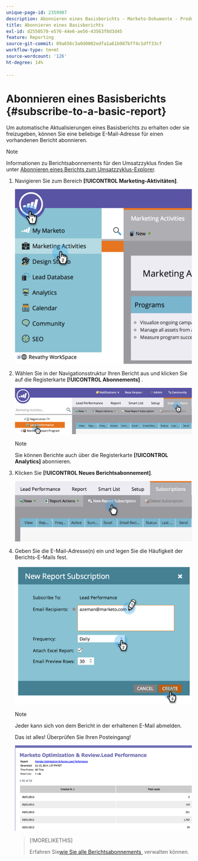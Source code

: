 ```yaml
---
unique-page-id: 2359987
description: Abonnieren eines Basisberichts - Marketo-Dokumente - Produktdokumentation
title: Abonnieren eines Basisberichts
exl-id: d2550578-e576-44e6-ae56-43563f8d3d45
feature: Reporting
source-git-commit: 09a656c3a0d0002edfa1a61b987bff4c1dff33cf
workflow-type: tm+mt
source-wordcount: '126'
ht-degree: 14%

---
```


# Abonnieren eines Basisberichts {#subscribe-to-a-basic-report}

Um automatische Aktualisierungen eines Basisberichts zu erhalten oder sie freizugeben, können Sie eine beliebige E-Mail-Adresse für einen vorhandenen Bericht abonnieren.

>[!NOTE]
>
>Informationen zu Berichtsabonnements für den Umsatzzyklus finden Sie unter [Abonnieren eines Berichts zum Umsatzzyklus-Explorer](/help/marketo/product-docs/reporting/revenue-cycle-analytics/revenue-explorer/subscribe-to-a-revenue-explorer-report.md).

1. Navigieren Sie zum Bereich **[!UICONTROL Marketing-Aktivitäten]**.

   ![](assets/image2014-9-16-10-3a31-3a54.png)

1. Wählen Sie in der Navigationsstruktur Ihren Bericht aus und klicken Sie auf die Registerkarte **[!UICONTROL Abonnements]** .

   ![](assets/image2014-9-16-10-3a32-3a1.png)

   >[!NOTE]
   >
   >Sie können Berichte auch über die Registerkarte **[!UICONTROL Analytics]** abonnieren.

1. Klicken Sie **[!UICONTROL Neues Berichtsabonnement]**.

   ![](assets/image2014-9-16-10-3a32-3a24.png)

1. Geben Sie die E-Mail-Adresse(n) ein und legen Sie die Häufigkeit der Berichts-E-Mails fest.

   ![](assets/image2014-9-16-10-3a32-3a31.png)

   >[!NOTE]
   >
   >Jeder kann sich von dem Bericht in der erhaltenen E-Mail abmelden.

   Das ist alles! Überprüfen Sie Ihren Posteingang!

   ![](assets/image2014-9-16-10-3a32-3a49.png)

   >[!MORELIKETHIS]
   >
   >Erfahren Sie[&#x200B; wie Sie alle Berichtsabonnements &#x200B;](/help/marketo/product-docs/reporting/basic-reporting/report-subscriptions/manage-report-subscriptions.md) verwalten können.
